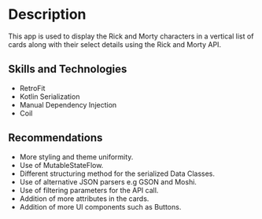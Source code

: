 Description
==========================
This app is used to display the Rick and Morty characters in a vertical list of cards along with their select details using the Rick and Morty API.



Skills and Technologies
---------------------------
- RetroFit
- Kotlin Serialization
- Manual Dependency Injection
- Coil



Recommendations
--------------------------
- More styling and theme uniformity.
- Use of MutableStateFlow.
- Different structuring method for the serialized Data Classes.
- Use of alternative JSON parsers e.g GSON and Moshi.
- Use of filtering parameters for the API call.
- Addition of more attributes in the cards.
- Addition of more UI components such as Buttons.

